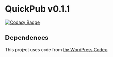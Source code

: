 # QuickPub v0.1.1

[![Codacy Badge](https://api.codacy.com/project/badge/Grade/49f31015e55548ecad8003e9d42af2eb)](https://www.codacy.com/app/hazz.jack/QuickPub?utm_source=github.com&utm_medium=referral&utm_content=hazzdood/QuickPub&utm_campaign=badger)

## Dependences

This project uses code from [the WordPress Codex](https://codex.wordpress.org/).
